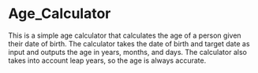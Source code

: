 # Age_Calculator
This is a simple age calculator that calculates the age of a person given their date of birth. The calculator takes the date of birth and target date as input and outputs the age in years, months, and days. The calculator also takes into account leap years, so the age is always accurate.  
